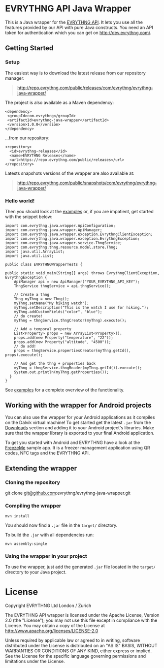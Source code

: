 # EVRYTHNG API Java Wrapper

This is a Java wrapper for the [EVRYTHNG API](http://api.evrythng.com). It lets you use all the features provided by our API with pure Java constructs. 
You need an API token for authentication which you can get on http://dev.evrythng.com/.

## Getting Started

### Setup
The easiest way is to download the latest release from our repository manager:

> http://repo.evrythng.com/public/releases/com/evrythng/evrythng-java-wrapper/

The project is also available as a Maven dependency:

    <dependency>
     <groupId>com.evrythng</groupId>
     <artifactId>evrythng-java-wrapper</artifactId>
     <version>1.0.0</version>
    </dependency>

...from our repository:

    <repository>
      <id>evrythng-releases</id>
      <name>EVRYTHNG Releases</name>
      <url>https://repo.evrythng.com/public/releases</url>
    </repository>

Latests snapshots versions of the wrapper are also available at:

> http://repo.evrythng.com/public/snapshots/com/evrythng/evrythng-java-wrapper/

### Hello world!

Then you should look at the [examples](https://github.com/evrythng/evrythng-java-wrapper/tree/master/src/main/java/com/evrythng/java/wrapper/examples) or, if you are impatient, get started with the snippet below:

    import com.evrythng.java.wrapper.ApiConfiguration;
    import com.evrythng.java.wrapper.ApiManager;
    import com.evrythng.java.wrapper.exception.EvrythngClientException;
    import com.evrythng.java.wrapper.exception.EvrythngException;
    import com.evrythng.java.wrapper.service.ThngService;
    import com.evrythng.thng.resource.model.store.Thng;
    import java.util.ArrayList;
    import java.util.List;

    public class EVRYTHNGWrapperTests {

    public static void main(String[] args) throws EvrythngClientException, EvrythngException {
        ApiManager api = new ApiManager("YOUR_EVRYTHNG_API_KEY");
        ThngService thngService = api.thngService();

        // Create a thng
        Thng myThng = new Thng();
        myThng.setName("My hiking watch");
        myThng.setDescription("This is the watch I use for hiking.");
        myThng.addCustomFields("color", "blue");
        // do create!
        myThng = thngService.thngCreator(myThng).execute();
    
        // Add a temporal property
        List<Property> props = new ArrayList<Property>();
        props.add(new Property("temperature", "22"));
        props.add(new Property("altitude", "4500"));
        // do add!
        props = thngService.propertiesCreator(myThng.getId(), props).execute();
    
        // And get the thng + properties back
        myThng = thngService.thngReader(myThng.getId()).execute();
        System.out.println(myThng.getProperties());
      }
    }

See [examples](https://github.com/evrythng/evrythng-java-wrapper/tree/master/src/main/java/com/evrythng/java/wrapper/examples) for a complete overview of the functionality.

## Working with the wrapper for Android projects

You can also use the wrapper for your Android applications as it compiles on the Dalvik virtual machine! To get started get the latest `.jar` from the [Downloads](https://github.com/evrythng/evrythng-java-wrapper/downloads) section and adding it to your Android project's libraries. Make sure that the wrapper library is exported to your final Android application.

To get you started with Android and EVRYTHNG have a look at the [FreezeMe](https://github.com/webofthings/FreezeMe) sample app. It is a freezer management application using QR codes, NFC tags and the EVRYTHNG API.

## Extending the wrapper

### Cloning the repository

  git clone git@github.com:evrythng/evrythng-java-wrapper.git

### Compiling the wrapper

    mvn install

You should now find a `.jar` file in the `target/` directory.

To build the `.jar` with all dependencies run:

    mvn assembly:single

### Using the wrapper in your project

To use the wrapper, just add the generated `.jar` file located in the `target/` directory to your Java project.


# License

 Copyright EVRYTHNG Ltd London / Zurich

   The EVRYTHNG API wrapper is licensed under the Apache License, Version 2.0 (the "License");
   you may not use this file except in compliance with the License.
   You may obtain a copy of the License at http://www.apache.org/licenses/LICENSE-2.0

   Unless required by applicable law or agreed to in writing, software
   distributed under the License is distributed on an "AS IS" BASIS,
   WITHOUT WARRANTIES OR CONDITIONS OF ANY KIND, either express or implied.
   See the License for the specific language governing permissions and
   limitations under the License.

